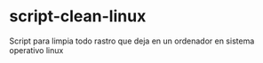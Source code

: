 # script-clean-linux
Script para limpia todo rastro que deja en un ordenador en sistema operativo linux

